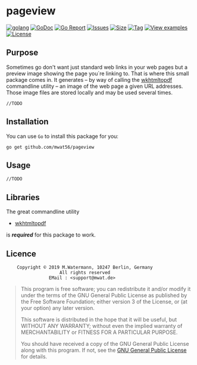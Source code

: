 # pageview

[![golang](https://img.shields.io/badge/Language-Go-green.svg)](https://golang.org)
[![GoDoc](https://godoc.org/github.com/mwat56/pageview?status.svg)](https://godoc.org/github.com/mwat56/pageview)
[![Go Report](https://goreportcard.com/badge/github.com/mwat56/pageview)](https://goreportcard.com/report/github.com/mwat56/pageview)
[![Issues](https://img.shields.io/github/issues/mwat56/pageview.svg)](https://github.com/mwat56/pageview/issues?q=is%3Aopen+is%3Aissue)
[![Size](https://img.shields.io/github/repo-size/mwat56/pageview.svg)](https://github.com/mwat56/pageview/)
[![Tag](https://img.shields.io/github/tag/mwat56/pageview.svg)](https://github.com/mwat56/pageview/tags)
[![View examples](https://img.shields.io/badge/learn%20by-examples-0077b3.svg)](https://github.com/mwat56/pageview/blob/master/app/pageview.go)
[![License](https://img.shields.io/github/mwat56/pageview.svg)](https://github.com/mwat56/pageview/blob/master/LICENSE)

## Purpose

Sometimes go don't want just standard web links in your web pages but a preview image showing the page you`re linking to.
That is where this small package comes in.
It generates – by way of calling the [wkhtmltopdf](https://wkhtmltopdf.org/downloads.html) commandline utility – an image of the web page a given URL addresses.
Those image files are stored locally and may be used several times.

	//TODO

## Installation

You can use `Go` to install this package for you:

	go get github.com/mwat56/pageview

## Usage

	//TODO

## Libraries

The great commandline utility

* [wkhtmltopdf](https://wkhtmltopdf.org/downloads.html)

is  **_required_**  for this package to work.

## Licence

        Copyright © 2019 M.Watermann, 10247 Berlin, Germany
                        All rights reserved
                    EMail : <support@mwat.de>

> This program is free software; you can redistribute it and/or modify it under the terms of the GNU General Public License as published by the Free Software Foundation; either version 3 of the License, or (at your option) any later version.
>
> This software is distributed in the hope that it will be useful, but WITHOUT ANY WARRANTY; without even the implied warranty of MERCHANTABILITY or FITNESS FOR A PARTICULAR PURPOSE.
>
> You should have received a copy of the GNU General Public License along with this program. If not, see the [GNU General Public License](http://www.gnu.org/licenses/gpl.html) for details.
